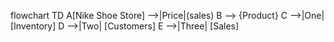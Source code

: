 flowchart TD
  A[Nike Shoe Store] -->|Price|(sales)
    B --> {Product}
    C -->|One| [Inventory]
    D -->|Two| [Customers]
    E -->|Three| [Sales]

